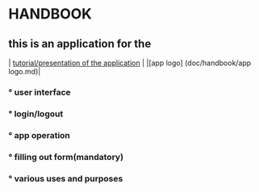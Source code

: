 # HANDBOOK
## this is an application for the 

| [tutorial/presentation of the application](https://github.com/galessandroni/Automezzi/blob/main/doc/handbook/tutorial%20of%20the%20application.md#tutorial7
) |
|[app logo] (doc/handbook/app logo.md)|
### ° user interface 
### ° login/logout 
### ° app operation 
### ° filling out form(mandatory)
### ° various uses and purposes 
